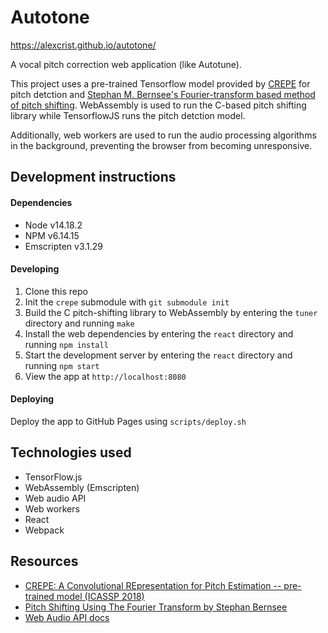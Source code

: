 # Autotone

https://alexcrist.github.io/autotone/

A vocal pitch correction web application (like Autotune).

This project uses a pre-trained Tensorflow model provided by [CREPE](https://github.com/marl/crepe) for pitch detction and [Stephan M. Bernsee's Fourier-transform based method of pitch shifting](http://blogs.zynaptiq.com/bernsee/pitch-shifting-using-the-ft/). WebAssembly is used to run the C-based pitch shifting library while TensorflowJS runs the pitch detction model.

Additionally, web workers are used to run the audio processing algorithms in the background, preventing the browser from becoming unresponsive.

## Development instructions

#### Dependencies

* Node v14.18.2
* NPM v6.14.15
* Emscripten v3.1.29

#### Developing

1. Clone this repo
2. Init the `crepe` submodule with `git submodule init`
3. Build the C pitch-shifting library to WebAssembly by entering the `tuner` directory and running `make`
4. Install the web dependencies by entering the `react` directory and running `npm install`
6. Start the development server by entering the `react` directory and running `npm start`
7. View the app at `http://localhost:8080`

#### Deploying

Deploy the app to GitHub Pages using `scripts/deploy.sh`

## Technologies used

* TensorFlow.js
* WebAssembly (Emscripten)
* Web audio API
* Web workers
* React
* Webpack

## Resources

* [CREPE: A Convolutional REpresentation for Pitch Estimation -- pre-trained model (ICASSP 2018)](https://github.com/marl/crepe)
* [Pitch Shifting Using The Fourier Transform by Stephan Bernsee](http://blogs.zynaptiq.com/bernsee/pitch-shifting-using-the-ft/)
* [Web Audio API docs](https://developer.mozilla.org/en-US/docs/Web/API/Web_Audio_API)
